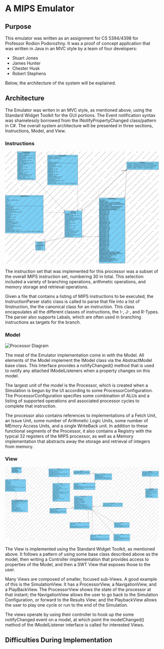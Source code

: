 # A MIPS Emulator #

## Purpose ##

This emulator was written as an assignment for CS 5394/4398 for Professor Rodion Podorozhny.  It was a proof of concept application that was written in Java in an MVC style by a team of four developers:

* Stuart Jones
* James Hunter
* Chester Husk
* Robert Stephens

Below, the architecture of the system will be explained.

## Architecture ##

The Emulator was writen in an MVC style, as mentioned above, using the Standard Widget Toolkit for the GUI portions.  The Event notification syntax was shamelessly borrowed from the INotifyPropertyChanged class/pattern in C#.  The overall system architecture will be presented in three sections, Instructions, Model, and View.

### Instructions ###

![Instruction Class Diagram](https://github.com/baronfel/Emulator/raw/master/vpproject/diagrams/Instructions.png "Instruction Class Diagram")

The instruction set that was implemented for this processor was a subset of the overall MIPS instruction set, numbering 30 in total.  This selection included a variety of branching operations, arithmetic operations, and memory storage and retrieval operations.

Given a file that contains a listing of MIPS instructions to be executed, the InstructionParser static class is called to parse that file into a list of IInstruction, the the canonical class for an instruction.  This class encapsulates all the different classes of instructions, the I-, J-, and R-Types.  The parser also supports Labals, which are often used in branching instructions as targets for the branch.

### Model ###

![Processor Diagram](https://github.com/baronfel/Emulator/raw/master/vpproject/diagrams/Processor.png0 "Processor Diagram")

The meat of the Emulator implementation come in with the Model.  All elements of the Model implement the IModel class via the AbstractModel base class.  This Interface provides a notifyChanged() method that is used to notify any attached IModelListeners when a property changes on this model.

The largest unit of the model is the Processor, which is created when a Simulation is begun by the UI according to some ProcessorConfiguration.  The ProcessorConfiguration specifies some combination of ALUs and a listing of supported operations and associated processor cycles to complete that instruction.

The processor also contains references to implementations of a Fetch Unit, an Issue Unit, some number of Arithmetic Logic Units, some number of MEmory Access Units, and a single WriteBack unit.  In addition to these functional segments of the Processor, it also contains a Registry with the typical 32 registers of the MIPS processor, as well as a Memory implementation that abstracts away the storage and retrieval of integers from memory.

### View ###

![View Diagram](https://github.com/baronfel/Emulator/raw/master/vpproject/diagrams/Views.png "View Diagram")

The View is implemented using the Standard Widget Toolkit, as mentioned above.  It follows a pattern of using some base class described above as the model, then writing a Controller implementation that provides access to properties of the Model, and then a SWT View that exposes those to the user.

Many Views are composed of smaller, focused sub-Views.  A good example of this is the SimulationView.  It has a ProcessorView, a NavigationView, and a PlayBackView.  The ProcessorView shows the state of the processor at that instant; the NavigationView allows the user to go back to the Simulation Configuration, or forward to the Results View; and the PlaybackView allows the user to play one cycle or run to the end of the Simulation.

The views operate by using their controller to hook up the some notifyChanged event on a model, at which point the modelChanged() method of the IModelListener interface is called for interested Views.

## Difficulties During Implementation ##

